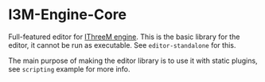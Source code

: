 # I3M-Engine-Core

Full-featured editor for [IThreeM engine](https://github.com/IThreeM/I3M-Engine-Core). This is the basic library for the editor,
it cannot be run as executable. See `editor-standalone` for this.

The main purpose of making the editor library is to use it with static plugins, see `scripting` example for more info.